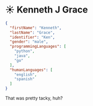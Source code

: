 # ☀️ Kenneth J Grace

```json
{
  "firstName": "Kenneth",
  "lastName": "Grace",
  "identifier": "Ken",
  "gender": "male",
  "programmingLanguages": [
    "python",
    "java",
    "go"
  ],
  "humanLanguages": [
    "english",
    "spanish"
  ]
}
```

That was pretty tacky, huh?
